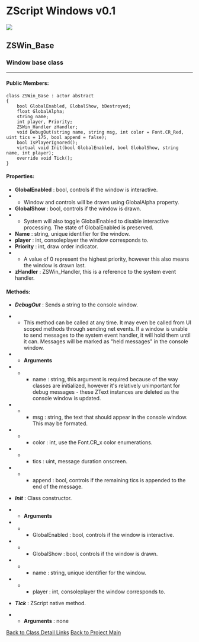 # ZScript Windows v0.1

![](https://github.com/Saican/ZSWin/blob/master/README/ZSWin_Logo.png)

## ZSWin_Base
### Window base class

------------


#### Public Members:
    class ZSWin_Base : actor abstract
    {
    	bool GlobalEnabled, GlobalShow, bDestroyed;
    	float GlobalAlpha;
    	string name;
    	int player, Priority;
    	ZSWin_Handler zHandler;
    	void DebugOut(string name, string msg, int color = Font.CR_Red, uint tics = 175, bool append = false);
    	bool IsPlayerIgnored();
    	virtual void Init(bool GlobalEnabled, bool GlobalShow, string name, int player);
    	override void Tick();
    }

#### Properties:
- **GlobalEnabled** : bool, controls if the window is interactive.
- - Window and controls will be drawn using GlobalAlpha property.
- **GlobalShow** : bool, controls if the window is drawn.
- - System will also toggle GlobalEnabled to disable interactive processing.  The state of GlobalEnabled is preserved.
- **Name** : string, unique identifier for the window.
- **player** : int, consoleplayer the window corresponds to.
- **Priority** : int, draw order indicator.  
- - A value of 0 represent the highest priority, however this also means the window is drawn last.
- **zHandler** : ZSWin_Handler, this is a reference to the system event handler.

#### Methods:
- ***DebugOut*** : Sends a string to the console window.
- - This method can be called at any time.  It may even be called from UI scoped methods through sending net events.  If a window is unable to send messages to the system event handler, it will hold them until it can.  Messages will be marked as "held messages" in the console window.
- - **Arguments**
- - - name : string, this argument is required because of the way classes are initialized, however it's relatively unimportant for debug messages - these ZText instances are deleted as the console window is updated.
- - - msg : string, the text that should appear in the console window.  This may be formated.
- - - color : int, use the Font.CR_x color enumerations.
- - - tics : uint, message duration onscreen.
- - - append : bool, controls if the remaining tics is appended to the end of the message.

- ***Init*** : Class constructor.
- - **Arguments**
- - - GlobalEnabled : bool, controls if the window is interactive.
- - - GlobalShow : bool, controls if the window is drawn.
- - - name : string, unique identifier for the window.
- - - player : int, consoleplayer the window corresponds to.

- ***Tick*** : ZScript native method.
- - **Arguments** : none

[Back to Class Detail Links](https://github.com/Saican/ZSWin/blob/master/README/05%20-%20Classes.md)
[Back to Project Main](https://github.com/Saican/ZSWin "Back to Project Main")